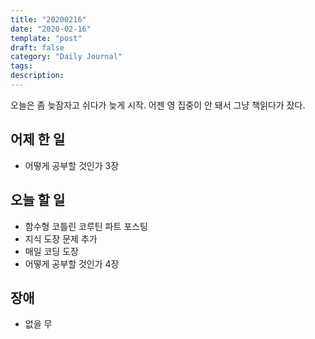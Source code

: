 ```yaml
---
title: "20200216"
date: "2020-02-16"
template: "post"
draft: false
category: "Daily Journal"
tags:
description:
---
```


오늘은 좀 늦잠자고 쉬다가 늦게 시작.
어젠 영 집중이 안 돼서 그냥 책읽다가 잤다.

## 어제 한 일

* 어떻게 공부할 것인가 3장

## 오늘 할 일

* 함수형 코틀린 코루틴 파트 포스팅
* 지식 도장 문제 추가
* 매일 코딩 도장
* 어떻게 공부할 것인가 4장

## 장애

* 없을 무
